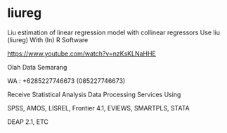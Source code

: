 # liureg
Liu estimation of linear regression model with collinear regressors Use liu (liureg) With (In) R Software

https://www.youtube.com/watch?v=nzKsKLNaHHE

Olah Data Semarang

WA : +6285227746673 (085227746673)

Receive Statistical Analysis Data Processing Services Using

SPSS, AMOS, LISREL, Frontier 4.1, EVIEWS, SMARTPLS, STATA

DEAP 2.1, ETC
